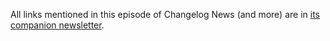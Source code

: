 All links mentioned in this episode of Changelog News (and more) are in [its companion newsletter](https://changelog.com/news/54/email).